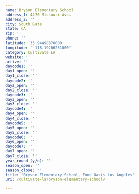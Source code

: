 ```yaml
---
name: Bryson Elementary School
address_1: 4470 Missouri Ave.
address_2: ''
city: South Gate
state: CA
zip: ''
phone: ''
latitude: '33.94498370000'
longitude: '-118.19266251000'
category: Cultivate LA
website: ''
active: ''
daycode1: ''
day1_open: ''
day1_close: ''
daycode2: ''
day2_open: ''
day2_close: ''
daycode3: ''
day3_open: ''
day3_close: ''
daycode4: ''
day4_open: ''
day4_close: ''
daycode5: ''
day5_open: ''
day5_close: ''
daycode6: ''
day6_open: ''
daycode7: ''
day7_open: ''
day7_close: ''
year_round (y/n): ''
season_open: ''
season_close: ''
title: 'Bryson Elementary School, Food Oasis Los Angeles'
uri: /cultivate-la/bryson-elementary-school/

---
```

